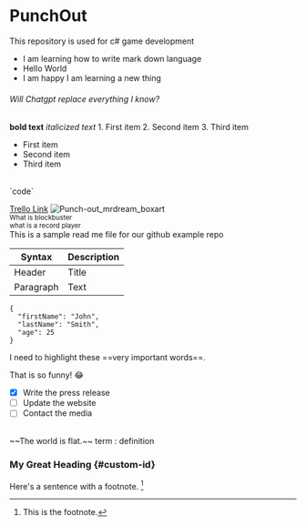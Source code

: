 # PunchOut
This repository is used for c# game development
* I am learning how to write mark down language 
* Hello World 
* I am happy I am learning a new thing
###### Will Chatgpt replace everything I know?
**bold text**
*italicized text*
	1. First item
2. Second item
3. Third item
- First item
- Second item
- Third item
<br>
`code`

[Trello Link](https://trello.com/b/pdmKNyje/punchout)
![Punch-out_mrdream_boxart](https://user-images.githubusercontent.com/31461421/215283904-da0b6ed3-f3dc-47c6-949f-971c25f66aa7.PNG)
<br>
<sub>What is blockbuster </sub>
<br>
<sup>what is a record player </sup>
<br>
This is a sample read me file for our github example repo

| Syntax | Description |
| ----------- | ----------- |
| Header | Title |
| Paragraph | Text |

```
{
  "firstName": "John",
  "lastName": "Smith",
  "age": 25
}
```


I need to highlight these ==very important words==.

That is so funny! :joy:
- [x] Write the press release
- [ ] Update the website
- [ ] Contact the media
<br>
~~The world is flat.~~
term
: definition

### My Great Heading {#custom-id}

Here's a sentence with a footnote. [^1]

[^1]: This is the footnote.
